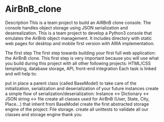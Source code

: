 # AirBnB_clone
Description
This is a team project to build an AiRBnB clone console. The console handles object storage using JSON serialization and deserealization. This is a team project to develop a Python3 console that emulates the AirBnb object management. It includes directory with static web pages for desktop and mobile first version with ARIA implementation.

The first step
The first step towards building your first full web application: the AirBnB clone. This first step is very important because you will use what you build during this project with all other following projects: HTML/CSS templating, database storage, API, front-end integration Each task is linked and will help to:

put in place a parent class (called BaseModel) to take care of the initialization, serialization and deserialization of your future instances
create a simple flow of serialization/deserialization: Instance <-> Dictionary <-> JSON string <-> file
create all classes used for AirBnB (User, State, City, Place…) that inherit from BaseModel
create the first abstracted storage engine of the project: File storage.
create all unittests to validate all our classes and storage engine
thank you
